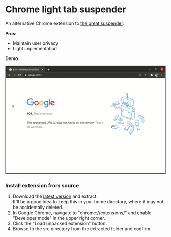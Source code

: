 # Chrome light tab suspender

An alternative Chrome extension to [the great suspender](https://github.com/greatsuspender/thegreatsuspender).

**Pros:**  

- Maintain user privacy
- Light implementation

**Demo:**  

![Suspend / Unsuspend Tab](suspend-tab.gif?2021021509041)

### Install extension from source

1. Download the [latest version](https://github.com/shaunmolloy/chrome-light-tab-suspender/releases) and extract.  
   It'll be a good idea to keep this in your home directory, where it may not be accidentally deleted.  
2. In Google Chrome, navigate to "chrome://extensions/" and enable "Developer mode" in the upper right corner.  
3. Click the "Load unpacked extension" button.  
4. Browse to the src directory from the extracted folder and confirm.  

